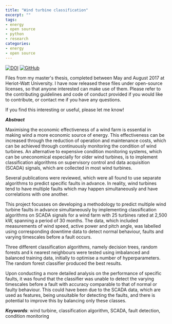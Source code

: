 ```yaml
---
title: "Wind turbine classification"
excerpt: ""
tags:
- energy
- open source
- python
- research
categories:
- energy
- open source
---
```


[![DOI](https://img.shields.io/badge/doi-10.5281/zenodo.2875795-blue?style=for-the-badge&labelColor=1F4056)](https://doi.org/10.5281/zenodo.2875795)
[![GitHub](https://img.shields.io/badge/-nmstreethran/WindTurbineClassification-42B029?style=for-the-badge&logo=github&labelColor=black)](https://github.com/nmstreethran/WindTurbineClassification)

Files from my master's thesis, completed between May and August 2017 at Heriot-Watt University. I have now released these files under open-source licenses, so that anyone interested can make use of them. Please refer to the contributing guidelines and code of conduct provided if you would like to contribute, or contact me if you have any questions.

If you find this interesting or useful, please let me know!

***Abstract***

Maximising the economic effectiveness of a wind farm is essential in making wind a more economic source of energy. This effectiveness can be increased through the reduction of operation and maintenance costs, which can be achieved through continuously monitoring the condition of wind turbines. An alternative to expensive condition monitoring systems, which can be uneconomical especially for older wind turbines, is to implement classification algorithms on supervisory control and data acquisition (SCADA) signals, which are collected in most wind turbines.

Several publications were reviewed, which were all found to use separate algorithms to predict specific faults in advance. In reality, wind turbines tend to have multiple faults which may happen simultaneously and have correlations with one another.

This project focusses on developing a methodology to predict multiple wind turbine faults in advance simultaneously by implementing classification algorithms on SCADA signals for a wind farm with 25 turbines rated at 2,500 kW, spanning a period of 30 months. The data, which included measurements of wind speed, active power and pitch angle, was labelled using corresponding downtime data to detect normal behaviour, faults and varying timescales before a fault occurs.

Three different classification algorithms, namely decision trees, random forests and k nearest neighbours were tested using imbalanced and balanced training data, initially to optimise a number of hyperparameters. The random forest classifier produced the best results.

Upon conducting a more detailed analysis on the performance of specific faults, it was found that the classifier was unable to detect the varying timescales before a fault with accuracy comparable to that of normal or faulty behaviour. This could have been due to the SCADA data, which are used as features, being unsuitable for detecting the faults, and there is potential to improve this by balancing only these classes.

***Keywords***: wind turbine, classification algorithm, SCADA, fault detection, condition monitoring

